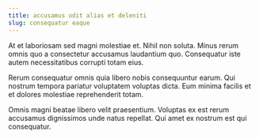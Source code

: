 ```yaml
---
title: accusamus odit alias et deleniti
slug: consequatur eaque
---
```


At et laboriosam sed magni molestiae et. Nihil non soluta. Minus rerum omnis quo a consectetur accusamus laudantium quo. Consequatur iste autem necessitatibus corrupti totam eius.

Rerum consequatur omnis quia libero nobis consequuntur earum. Qui nostrum tempora pariatur voluptatem voluptas dicta. Eum minima facilis et et dolores molestiae reprehenderit totam.

Omnis magni beatae libero velit praesentium. Voluptas ex est rerum accusamus dignissimos unde natus repellat. Qui amet ex nostrum est qui consequatur.

